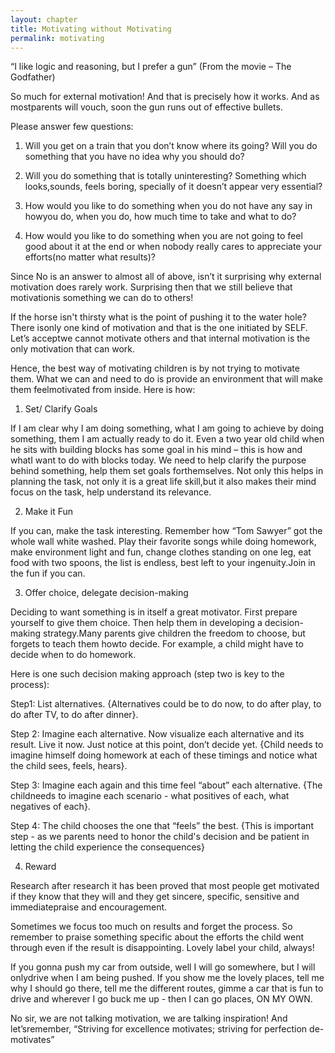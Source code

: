 ```yaml
---
layout: chapter
title: Motivating without Motivating
permalink: motivating
---
```


“I like logic and reasoning, but I prefer a gun” (From the movie – The Godfather)

So much for external motivation! And that is precisely how it works. And as mostparents will vouch, soon the gun runs out of effective bullets.

Please answer few questions:

1. Will you get on a train that you don’t know where its going? Will you do something that you have no idea why you should do?

2. Will you do something that is totally uninteresting? Something which looks,sounds, feels boring, specially of it doesn’t appear very essential?

3. How would you like to do something when you do not have any say in howyou do, when you do, how much time to take and what to do?

4. How would you like to do something when you are not going to feel good about it at the end or when nobody really cares to appreciate your efforts(no matter what results)?

Since No is an answer to almost all of above, isn’t it surprising why external motivation does rarely work. Surprising then that we still believe that motivationis something we can do to others!

If the horse isn't thirsty what is the point of pushing it to the water hole? There isonly one kind of motivation and that is the one initiated by SELF. Let’s acceptwe cannot motivate others and that internal motivation is the only motivation that can work.

Hence, the best way of motivating children is by not trying to motivate them. What we can and need to do is provide an environment that will make them feelmotivated from inside. Here is how:

1. Set/ Clarify Goals

If I am clear why I am doing something, what I am going to achieve by doing something, them I am actually ready to do it. Even a two year old child when he sits with building blocks has some goal in his mind – this is how and whatI want to do with blocks today.
We need to help clarify the purpose behind something, help them set goals forthemselves. Not only this helps in planning the task, not only it is a great life skill,but it also makes their mind focus on the task, help understand its relevance.

2. Make it Fun

If you can, make the task interesting. Remember how “Tom Sawyer” got the whole wall white washed. Play their favorite songs while doing homework, make environment light and fun, change clothes standing on one leg, eat food with two spoons, the list is endless, best left to your ingenuity.Join in the fun if you can.

3. Offer choice, delegate decision-making

Deciding to want something is in itself a great motivator. First prepare yourself to give them choice. Then help them in developing a decision-making strategy.Many parents give children the freedom to choose, but forgets to teach them howto decide. For example, a child might have to decide when to do homework.

Here is one such decision making approach (step two is key to the process):

Step1: List alternatives. {Alternatives could be to do now, to do after play, to do after TV, to do after dinner}.

Step 2: Imagine each alternative. Now visualize each alternative and its result. Live it now. Just notice at this point, don’t decide yet. {Child needs to imagine himself doing homework at each of these timings and notice what the child sees, feels, hears}.

Step 3: Imagine each again and this time feel “about” each alternative. {The childneeds to imagine each scenario - what positives of each, what negatives of each}.

Step 4: The child chooses the one that “feels” the best. {This is important step - as we parents need to honor the child's decision and be patient in letting the child experience the consequences}

4. Reward

Research after research it has been proved that most people get motivated if they know that they will and they get sincere, specific, sensitive and immediatepraise and encouragement.

Sometimes we focus too much on results and forget the process. So remember to praise something specific about the efforts the child went through even if the result is disappointing. Lovely label your child, always!

If you gonna push my car from outside, well I will go somewhere, but I will onlydrive when I am being pushed. If you show me the lovely places, tell me why I should go there, tell me the different routes, gimme a car that is fun to drive and wherever I go buck me up - then I can go places, ON MY OWN.

No sir, we are not talking motivation, we are talking inspiration! And let’sremember, “Striving for excellence motivates; striving for perfection de-motivates”